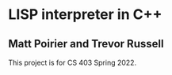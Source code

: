 # LISP interpreter in C++
## Matt Poirier and Trevor Russell

This project is for CS 403 Spring 2022.
